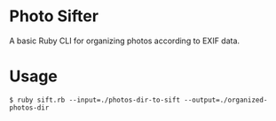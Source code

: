 # Photo Sifter

A basic Ruby CLI for organizing photos according to EXIF data.

# Usage

    $ ruby sift.rb --input=./photos-dir-to-sift --output=./organized-photos-dir
